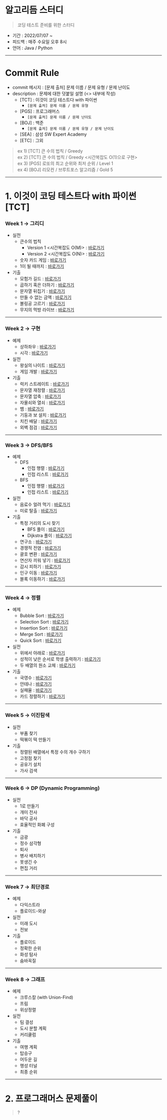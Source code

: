 # 알고리듬 스터디
> 코딩 테스트 준비를 위한 스터디
* 기간 : 2022/07/07 ~
* 피드백 : 매주 수요일 오후 8시
* 언어 : Java / Python
<hr>

# Commit Rule
- commit 메시지 : [문제 출처] 문제 이름 / 문제 유형 / 문제 난이도<br>
- description : 문제에 대한 덧붙일 설명 (<> 내부에 작성)
    - [TCT] : 이것이 코딩 테스트다 with 파이썬
        - <code>[문제 출처] 문제 이름 / 문제 유형</code>
    - [PGS] : 프로그래머스
        - <code>[문제 출처] 문제 이름 / 문제 난이도</code>
    - [BOJ] : 백준
        - <code>[문제 출저] 문제 이름 / 문제 유형 / 문제 난이도</code>
    - [SEA] : 삼성 SW Expert Academy
    - [ETC] : 그외
> ex 1) [TCT] 큰 수의 법칙 / Greedy<br>
> ex 2) [TCT] 큰 수의 법칙 / Greedy <시간복잡도 O(1)으로 구현><br>
> ex 3) [PGS] 로또의 최고 순위와 최저 순위 / Level 1<br>
> ex 4) [BOJ] 리모컨 / 브루트포스 알고리즘 / Gold 5

<hr>

# 1. 이것이 코딩 테스트다 with 파이썬 [TCT]
### Week 1 -> 그리디
- 실전
    - 큰수의 법칙
        - Version 1 <시간복잡도 O(M)> : [바로가기](https://github.com/sjiwon/AlgorithmStudy/blob/master/thisiscodingtest/Week1_Greedy/RuleOfLargeNumberV1.java)
        - Version 2 <시간복잡도 O(N)> : [바로가기](https://github.com/sjiwon/AlgorithmStudy/blob/master/thisiscodingtest/Week1_Greedy/RuleOfLargeNumberV2.java)
    - 숫자 카드 게임 : [바로가기](https://github.com/sjiwon/AlgorithmStudy/blob/master/thisiscodingtest/Week1_Greedy/NumberCardGame.java)
    - 1이 될 때까지 : [바로가기](https://github.com/sjiwon/AlgorithmStudy/blob/master/thisiscodingtest/Week1_Greedy/UntilBecomesOne.java)
- 기출
    - 모험가 길드 : [바로가기](https://github.com/sjiwon/AlgorithmStudy/blob/master/thisiscodingtest/Week1_Greedy/Adventurer.java)
    - 곱하기 혹은 더하기 : [바로가기](https://github.com/sjiwon/AlgorithmStudy/blob/master/thisiscodingtest/Week1_Greedy/MultiplyOrAdd.java)
    - 문자열 뒤집기 : [바로가기](https://github.com/sjiwon/AlgorithmStudy/blob/master/thisiscodingtest/Week1_Greedy/FlipString.java)
    - 만들 수 없는 금액 : [바로가기](https://github.com/sjiwon/AlgorithmStudy/blob/master/thisiscodingtest/Week1_Greedy/MoneyThatCannotBeMade.java)
    - 볼링공 고르기 : [바로가기](https://github.com/sjiwon/AlgorithmStudy/blob/master/thisiscodingtest/Week1_Greedy/BowlingBall.java)
    - 무지의 먹방 라이브 : [바로가기](https://github.com/sjiwon/AlgorithmStudy/blob/master/thisiscodingtest/Week1_Greedy/MuziLiveV2.java)

<hr>

### Week 2 -> 구현
- 예제
    - 상하좌우 : [바로가기](https://github.com/sjiwon/AlgorithmStudy/blob/master/thisiscodingtest/Week2_Simulation/UDLR.java)
    - 시각 : [바로가기](https://github.com/sjiwon/AlgorithmStudy/blob/master/thisiscodingtest/Week2_Simulation/Time.java)
- 실전
    - 왕실의 나이트 : [바로가기](https://github.com/sjiwon/AlgorithmStudy/blob/master/thisiscodingtest/Week2_Simulation/RoyalWarrior.java)
    - 게임 개발 : [바로가기](https://github.com/sjiwon/AlgorithmStudy/blob/master/thisiscodingtest/Week2_Simulation/DevelopGame.java)
- 기출
    - 럭키 스트레이트 : [바로가기](https://github.com/sjiwon/AlgorithmStudy/blob/master/thisiscodingtest/Week2_Simulation/LuckyStraight.java)
    - 문자열 재정렬 : [바로가기](https://github.com/sjiwon/AlgorithmStudy/blob/master/thisiscodingtest/Week2_Simulation/StringRearrangement.java)
    - 문자열 압축 : [바로가기](https://github.com/sjiwon/AlgorithmStudy/blob/master/thisiscodingtest/Week2_Simulation/StringPress.java)
    - 자물쇠와 열쇠 : [바로가기](https://github.com/sjiwon/AlgorithmStudy/blob/master/thisiscodingtest/Week2_Simulation/LockAndKey.java)
    - 뱀 : [바로가기](https://github.com/sjiwon/AlgorithmStudy/blob/master/thisiscodingtest/Week2_Simulation/Snake.java)
    - 기둥과 보 설치 : [바로가기](https://github.com/sjiwon/AlgorithmStudy/blob/master/thisiscodingtest/Week2_Simulation/Installation.java)
    - 치킨 배달 : [바로가기](https://github.com/sjiwon/AlgorithmStudy/blob/master/thisiscodingtest/Week2_Simulation/DeliveryChicken.java)
    - 외벽 점검 : [바로가기](https://github.com/sjiwon/AlgorithmStudy/blob/master/thisiscodingtest/Week2_Simulation/Inspection.java)
<hr>

### Week 3 -> DFS/BFS
- 예제
    - DFS
        - 인접 행렬 : [바로가기](https://github.com/sjiwon/AlgorithmStudy/blob/master/thisiscodingtest/Week3_DFS_BFS/DFS_Matrix.java)
        - 인접 리스트 : [바로가기](https://github.com/sjiwon/AlgorithmStudy/blob/master/thisiscodingtest/Week3_DFS_BFS/DFS_List.java)
    - BFS
        - 인접 행렬 : [바로가기](https://github.com/sjiwon/AlgorithmStudy/blob/master/thisiscodingtest/Week3_DFS_BFS/BFS_Matrix.java)
        - 인접 리스트 : [바로가기](https://github.com/sjiwon/AlgorithmStudy/blob/master/thisiscodingtest/Week3_DFS_BFS/BFS_List.java)
- 실전
    - 음료수 얼려 먹기 : [바로가기](https://github.com/sjiwon/AlgorithmStudy/blob/master/thisiscodingtest/Week3_DFS_BFS/FreezeDrinks.java)
    - 미로 탈출 : [바로가기](https://github.com/sjiwon/AlgorithmStudy/blob/master/thisiscodingtest/Week3_DFS_BFS/MazeEscape.java)
- 기출
    - 특정 거리의 도시 찾기
      - BFS 풀이 : [바로가기](https://github.com/sjiwon/AlgorithmStudy/blob/master/thisiscodingtest/Week3_DFS_BFS/FindCityOnSpecificStreetV1.java)
      - Dijkstra 풀이 : [바로가기](https://github.com/sjiwon/AlgorithmStudy/blob/master/thisiscodingtest/Week3_DFS_BFS/FindCityOnSpecificStreetV2.java)
    - 연구소 : [바로가기](https://github.com/sjiwon/AlgorithmStudy/blob/master/thisiscodingtest/Week3_DFS_BFS/Laboratory.java)
    - 경쟁적 전염 : [바로가기](https://github.com/sjiwon/AlgorithmStudy/blob/master/thisiscodingtest/Week3_DFS_BFS/CompetitiveContagion.java)
    - 괄호 변환 : [바로가기](https://github.com/sjiwon/AlgorithmStudy/blob/master/thisiscodingtest/Week3_DFS_BFS/ParenthesisConversion.java)
    - 연산자 끼워 넣기 : [바로가기](https://github.com/sjiwon/AlgorithmStudy/blob/master/thisiscodingtest/Week3_DFS_BFS/InterleaveOperator.java)
    - 감시 피하기 : [바로가기](https://github.com/sjiwon/AlgorithmStudy/blob/master/thisiscodingtest/Week3_DFS_BFS/AvoidSurveillance.java)
    - 인구 이동 : [바로가기](https://github.com/sjiwon/AlgorithmStudy/blob/master/thisiscodingtest/Week3_DFS_BFS/PopulationMovement.java)
    - 블록 이동하기 : [바로가기](https://github.com/sjiwon/AlgorithmStudy/blob/master/thisiscodingtest/Week3_DFS_BFS/MoveBlocks.java)
<hr>

### Week 4 -> 정렬
- 예제
    - Bubble Sort : [바로가기](https://github.com/sjiwon/AlgorithmStudy/blob/master/thisiscodingtest/Week4_Sorting/BubbleSort.java)
    - Selection Sort : [바로가기](https://github.com/sjiwon/AlgorithmStudy/blob/master/thisiscodingtest/Week4_Sorting/SelectionSort.java)
    - Insertion Sort : [바로가기](https://github.com/sjiwon/AlgorithmStudy/blob/master/thisiscodingtest/Week4_Sorting/InsertionSort.java)
    - Merge Sort : [바로가기](https://github.com/sjiwon/AlgorithmStudy/blob/master/thisiscodingtest/Week4_Sorting/MergeSort.java)
    - Quick Sort : [바로가기](https://github.com/sjiwon/AlgorithmStudy/blob/master/thisiscodingtest/Week4_Sorting/QuickSort.java)
- 실전
    - 위에서 아래로 : [바로가기](https://github.com/sjiwon/AlgorithmStudy/blob/master/thisiscodingtest/Week4_Sorting/TopDown.java)
    - 성적이 낮은 순서로 학생 출력하기 : [바로가기](https://github.com/sjiwon/AlgorithmStudy/blob/master/thisiscodingtest/Week4_Sorting/OrderByGradeASC.java)
    - 두 배열의 원소 교체 : [바로가기](https://github.com/sjiwon/AlgorithmStudy/blob/master/thisiscodingtest/Week4_Sorting/ElementExchange.java)
- 기출
    - 국영수 : [바로가기](https://github.com/sjiwon/AlgorithmStudy/blob/master/thisiscodingtest/Week4_Sorting/KorEngMath.java)
    - 안테나 : [바로가기](https://github.com/sjiwon/AlgorithmStudy/blob/master/thisiscodingtest/Week4_Sorting/Antenna.java)
    - 실패율 : [바로가기](https://github.com/sjiwon/AlgorithmStudy/blob/master/thisiscodingtest/Week4_Sorting/FailureRate.java)
    - 카드 정렬하기 : [바로가기](https://github.com/sjiwon/AlgorithmStudy/blob/master/thisiscodingtest/Week4_Sorting/SortingCard.java)
<hr>

### Week 5 -> 이진탐색
- 실전
    - 부품 찾기
    - 떡볶이 떡 만들기
- 기출
    - 정렬된 배열에서 특정 수의 개수 구하기
    - 고정점 찾기
    - 공유기 설치
    - 가사 검색
<hr>

### Week 6 -> DP (Dynamic Programming)
- 실전
    - 1로 만들기
    - 개미 전사
    - 바닥 공사
    - 효율적인 화폐 구성
- 기출
    - 금광
    - 정수 삼각형
    - 퇴사
    - 병사 배치하기
    - 못생긴 수
    - 편집 거리
<hr>

### Week 7 -> 최단경로
- 예제
    - 다익스트라
    - 플로이드-와샬
- 실전
    - 미래 도시
    - 전보
- 기출
    - 플로이드
    - 정확한 순위
    - 화성 탐사
    - 숨바꼭질
<hr>

### Week 8 -> 그래프
- 예제
    - 크루스칼 (with Union-Find)
    - 프림
    - 위상정렬
- 실전
    - 팀 결성
    - 도시 분할 계획
    - 커리큘럼
- 기출
    - 여행 계획
    - 탑승구
    - 어두운 길
    - 행성 터널
    - 최종 순위
<hr>

# 2. 프로그래머스 문제풀이
> ?

